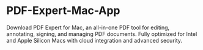 # PDF-Expert-Mac-App
Download PDF Expert for Mac, an all-in-one PDF tool for editing, annotating, signing, and managing PDF documents. Fully optimized for Intel and Apple Silicon Macs with cloud integration and advanced security.

